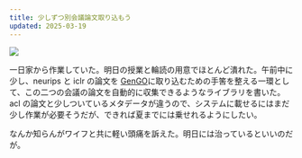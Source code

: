 ```yaml
---
title: 少しずつ別会議論文取り込もう
updated: 2025-03-19
---
```

![](https://i.imgur.com/cK7pMUB.jpeg)

一日家から作業していた。明日の授業と輪読の用意でほとんど潰れた。午前中に少し、neurips と iclr の論文を [GenGO](https://gengo.sotaro.io)に取り込むための手筈を整える一環として、この二つの会議の論文を自動的に収集できるようなライブラリを書いた。acl の論文と少しついているメタデータが違うので、システムに載せるにはまだ少し作業が必要そうだが、できれば夏までには乗せれるようにしたい。

なんか知らんがワイフと共に軽い頭痛を訴えた。明日には治っているといいのだが。